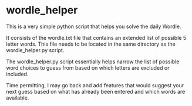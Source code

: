 # wordle_helper
This is a very simple python script that helps you solve the daily Wordle.

It consists of the wordle.txt file that contains an extended list of possible 5 letter words. This file needs to be located in the same directory as the wordle_helper.py script.

The wordle_helper.py script essentially helps narrow the list of possible word choices to guess from based on which letters are excluded or included. 

Time permitting, I may go back and add features that would suggest your next guess based on what has already been entered and which words are available.
